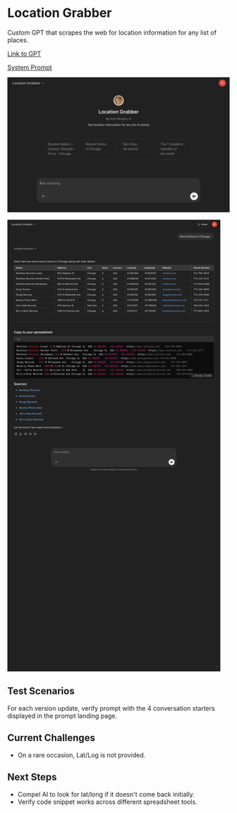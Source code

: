 # Location Grabber

Custom GPT that scrapes the web for location information for any list of places.

[Link to GPT](https://chatgpt.com/g/g-kJ2i1rFDl-location-grabber)

[System Prompt](./system_prompt.xml)

![Location Grabber Landing_Page](./screenshots/landing_page.png)

![Location Grabber Example 1](./screenshots/example_1.png)

## Test Scenarios

For each version update, verify prompt with the 4 conversation starters displayed in the prompt landing page.

## Current Challenges

- On a rare occasion, Lat/Log is not provided.

## Next Steps

- Compel AI to look for lat/long if it doesn't come back initially.
- Verify code snippet works across different spreadsheet tools.

